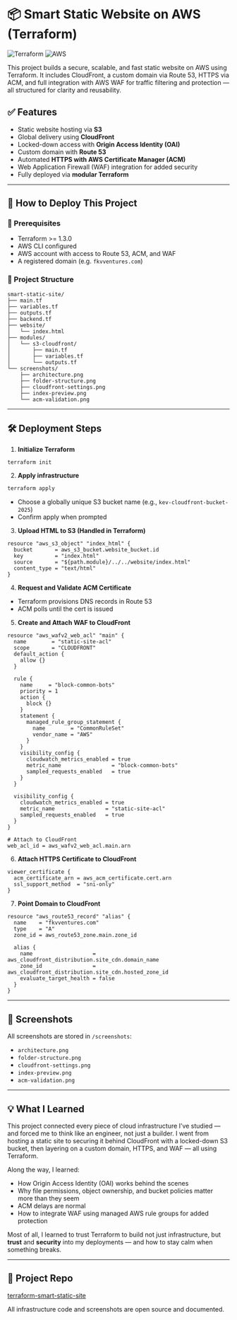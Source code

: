 
# 📦 Smart Static Website on AWS (Terraform)

![Terraform](https://img.shields.io/badge/Terraform-1.3%2B-blue)
![AWS](https://img.shields.io/badge/AWS-CloudFront%20%7C%20S3%20%7C%20ACM%20%7C%20WAF-orange)

This project builds a secure, scalable, and fast static website on AWS using Terraform. It includes CloudFront, a custom domain via Route 53, HTTPS via ACM, and full integration with AWS WAF for traffic filtering and protection — all structured for clarity and reusability.

## ✅ Features
- Static website hosting via **S3**
- Global delivery using **CloudFront**
- Locked-down access with **Origin Access Identity (OAI)**
- Custom domain with **Route 53**
- Automated **HTTPS with AWS Certificate Manager (ACM)**
- Web Application Firewall (WAF) integration for added security
- Fully deployed via **modular Terraform**

---

## 🚀 How to Deploy This Project

### 🧱 Prerequisites
- Terraform >= 1.3.0
- AWS CLI configured
- AWS account with access to Route 53, ACM, and WAF
- A registered domain (e.g. `fkvventures.com`)

### 📁 Project Structure
```
smart-static-site/
├── main.tf
├── variables.tf
├── outputs.tf
├── backend.tf
├── website/
│   └── index.html
├── modules/
│   └── s3-cloudfront/
│       ├── main.tf
│       ├── variables.tf
│       └── outputs.tf
└── screenshots/
    ├── architecture.png
    ├── folder-structure.png
    ├── cloudfront-settings.png
    ├── index-preview.png
    └── acm-validation.png
```

---

## 🛠 Deployment Steps

1. **Initialize Terraform**
```bash
terraform init
```

2. **Apply infrastructure**
```bash
terraform apply
```

- Choose a globally unique S3 bucket name (e.g., `kev-cloudfront-bucket-2025`)
- Confirm apply when prompted

3. **Upload HTML to S3 (Handled in Terraform)**
```hcl
resource "aws_s3_object" "index_html" {
  bucket       = aws_s3_bucket.website_bucket.id
  key          = "index.html"
  source       = "${path.module}/../../website/index.html"
  content_type = "text/html"
}
```

4. **Request and Validate ACM Certificate**
- Terraform provisions DNS records in Route 53
- ACM polls until the cert is issued

5. **Create and Attach WAF to CloudFront**
```hcl
resource "aws_wafv2_web_acl" "main" {
  name        = "static-site-acl"
  scope       = "CLOUDFRONT"
  default_action {
    allow {}
  }

  rule {
    name     = "block-common-bots"
    priority = 1
    action {
      block {}
    }
    statement {
      managed_rule_group_statement {
        name        = "CommonRuleSet"
        vendor_name = "AWS"
      }
    }
    visibility_config {
      cloudwatch_metrics_enabled = true
      metric_name                = "block-common-bots"
      sampled_requests_enabled   = true
    }
  }

  visibility_config {
    cloudwatch_metrics_enabled = true
    metric_name                = "static-site-acl"
    sampled_requests_enabled   = true
  }
}

# Attach to CloudFront
web_acl_id = aws_wafv2_web_acl.main.arn
```

6. **Attach HTTPS Certificate to CloudFront**
```hcl
viewer_certificate {
  acm_certificate_arn = aws_acm_certificate.cert.arn
  ssl_support_method  = "sni-only"
}
```

7. **Point Domain to CloudFront**
```hcl
resource "aws_route53_record" "alias" {
  name    = "fkvventures.com"
  type    = "A"
  zone_id = aws_route53_zone.main.zone_id

  alias {
    name                   = aws_cloudfront_distribution.site_cdn.domain_name
    zone_id                = aws_cloudfront_distribution.site_cdn.hosted_zone_id
    evaluate_target_health = false
  }
}
```

---

## 📸 Screenshots
All screenshots are stored in `/screenshots`:
- `architecture.png`
- `folder-structure.png`
- `cloudfront-settings.png`
- `index-preview.png`
- `acm-validation.png`

---

## 💡 What I Learned

This project connected every piece of cloud infrastructure I’ve studied — and forced me to think like an engineer, not just a builder. I went from hosting a static site to securing it behind CloudFront with a locked-down S3 bucket, then layering on a custom domain, HTTPS, and WAF — all using Terraform.

Along the way, I learned:
- How Origin Access Identity (OAI) works behind the scenes
- Why file permissions, object ownership, and bucket policies matter more than they seem
- ACM delays are normal
- How to integrate WAF using managed AWS rule groups for added protection

Most of all, I learned to trust Terraform to build not just infrastructure, but **trust** and **security** into my deployments — and how to stay calm when something breaks.

---

## 📘 Project Repo
[terraform-smart-static-site](https://github.com/fkv747/terraform-smart-static-site)

All infrastructure code and screenshots are open source and documented.

